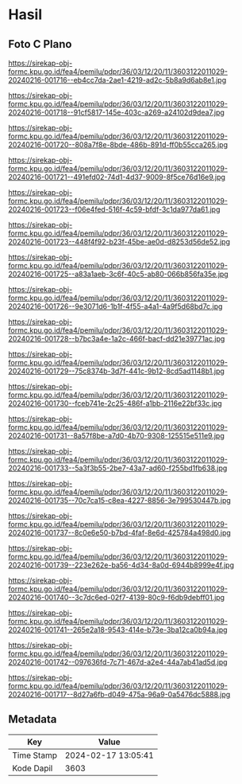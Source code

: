 # Hasil

## Foto C Plano

https://sirekap-obj-formc.kpu.go.id/fea4/pemilu/pdpr/36/03/12/20/11/3603122011029-20240216-001716--eb4cc7da-2ae1-4219-ad2c-5b8a9d6ab8e1.jpg

https://sirekap-obj-formc.kpu.go.id/fea4/pemilu/pdpr/36/03/12/20/11/3603122011029-20240216-001718--91cf5817-145e-403c-a269-a24102d9dea7.jpg

https://sirekap-obj-formc.kpu.go.id/fea4/pemilu/pdpr/36/03/12/20/11/3603122011029-20240216-001720--808a7f8e-8bde-486b-891d-ff0b55cca265.jpg

https://sirekap-obj-formc.kpu.go.id/fea4/pemilu/pdpr/36/03/12/20/11/3603122011029-20240216-001721--491efd02-74d1-4d37-9009-8f5ce76d16e9.jpg

https://sirekap-obj-formc.kpu.go.id/fea4/pemilu/pdpr/36/03/12/20/11/3603122011029-20240216-001723--f06e4fed-516f-4c59-bfdf-3c1da977da61.jpg

https://sirekap-obj-formc.kpu.go.id/fea4/pemilu/pdpr/36/03/12/20/11/3603122011029-20240216-001723--448f4f92-b23f-45be-ae0d-d8253d56de52.jpg

https://sirekap-obj-formc.kpu.go.id/fea4/pemilu/pdpr/36/03/12/20/11/3603122011029-20240216-001725--a83a1aeb-3c6f-40c5-ab80-066b856fa35e.jpg

https://sirekap-obj-formc.kpu.go.id/fea4/pemilu/pdpr/36/03/12/20/11/3603122011029-20240216-001726--9e3071d6-1b1f-4f55-a4a1-4a9f5d68bd7c.jpg

https://sirekap-obj-formc.kpu.go.id/fea4/pemilu/pdpr/36/03/12/20/11/3603122011029-20240216-001728--b7bc3a4e-1a2c-466f-bacf-dd21e39771ac.jpg

https://sirekap-obj-formc.kpu.go.id/fea4/pemilu/pdpr/36/03/12/20/11/3603122011029-20240216-001729--75c8374b-3d7f-441c-9b12-8cd5ad1148b1.jpg

https://sirekap-obj-formc.kpu.go.id/fea4/pemilu/pdpr/36/03/12/20/11/3603122011029-20240216-001730--fceb741e-2c25-486f-a1bb-2116e22bf33c.jpg

https://sirekap-obj-formc.kpu.go.id/fea4/pemilu/pdpr/36/03/12/20/11/3603122011029-20240216-001731--8a57f8be-a7d0-4b70-9308-125515e511e9.jpg

https://sirekap-obj-formc.kpu.go.id/fea4/pemilu/pdpr/36/03/12/20/11/3603122011029-20240216-001733--5a3f3b55-2be7-43a7-ad60-f255bd1fb638.jpg

https://sirekap-obj-formc.kpu.go.id/fea4/pemilu/pdpr/36/03/12/20/11/3603122011029-20240216-001735--70c7ca15-c8ea-4227-8856-3e799530447b.jpg

https://sirekap-obj-formc.kpu.go.id/fea4/pemilu/pdpr/36/03/12/20/11/3603122011029-20240216-001737--8c0e6e50-b7bd-4faf-8e6d-425784a498d0.jpg

https://sirekap-obj-formc.kpu.go.id/fea4/pemilu/pdpr/36/03/12/20/11/3603122011029-20240216-001739--223e262e-ba56-4d34-8a0d-6944b8999e4f.jpg

https://sirekap-obj-formc.kpu.go.id/fea4/pemilu/pdpr/36/03/12/20/11/3603122011029-20240216-001740--3c7dc6ed-02f7-4139-80c9-f6db9debff01.jpg

https://sirekap-obj-formc.kpu.go.id/fea4/pemilu/pdpr/36/03/12/20/11/3603122011029-20240216-001741--265e2a18-9543-414e-b73e-3ba12ca0b94a.jpg

https://sirekap-obj-formc.kpu.go.id/fea4/pemilu/pdpr/36/03/12/20/11/3603122011029-20240216-001742--097636fd-7c71-467d-a2e4-44a7ab41ad5d.jpg

https://sirekap-obj-formc.kpu.go.id/fea4/pemilu/pdpr/36/03/12/20/11/3603122011029-20240216-001717--8d27a6fb-d049-475a-96a9-0a5476dc5888.jpg


## Metadata

| Key        | Value               |
| ---------- | ------------------- |
| Time Stamp | 2024-02-17 13:05:41 |
| Kode Dapil | 3603                |



